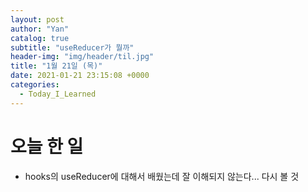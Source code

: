 ```yaml
---
layout: post
author: "Yan"
catalog: true
subtitle: "useReducer가 뭘까"
header-img: "img/header/til.jpg"
title: "1월 21일 (목)"
date: 2021-01-21 23:15:08 +0000
categories:
  - Today_I_Learned
---
```


# 오늘 한 일

- hooks의 useReducer에 대해서 배웠는데 잘 이해되지 않는다... 다시 볼 것
